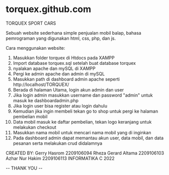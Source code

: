 # torquex.github.com


TORQUEX SPORT CARS

Sebuah website sederhana simple penjualan mobil balap, bahasa pemrograman yang digunakan html, css, php, dan js.

Cara menggunakan website:

1. Masukkan folder torquex di Htdocs pada XAMPP
2. Import database torquex.sql setelah buat database torquex
3. nyalakan apache dan mySQL di XAMPP
4. Pergi ke admin apache dan admin di mySQL
5. Masukkan path di dashboard admin apache seperti http://localhost/TORQUEX/
6. Berada di halaman Utama, login akun admin dan user
7. Jika login admin masukkan username dan password "admin" untuk masuk ke dashboardadmin.php
8. Jika login user bisa register atau login dahulu
9. Kemudian jika ingin membeli tekan go to shop untuk pergi ke halaman pembelian mobil
10. Data mobil masuk ke daftar pembelian, tekan logo keranjang untuk melakukan checkout
11. Masukkan nama mobil untuk mencari nama mobil yang di inginkan
12. Pada dashboard admin dapat memantau akun user, data mobil, dan data pesanan serta melakukan crud didalamnya


CREATED BY:
Gerry Hasrom	2209106094
Rheza Gerard Altama	2209106103
Azhar Nur Hakim	2209106113
INFORMATIKA C 2022


-- THANK YOU --
